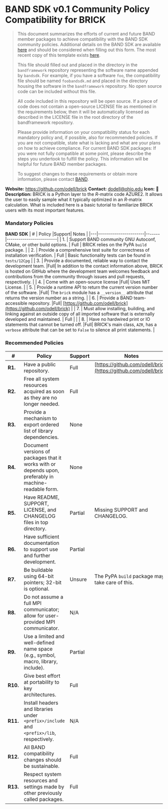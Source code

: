 # BAND SDK v0.1 Community Policy Compatibility for BRICK


> This document summarizes the efforts of current and future BAND member
> packages to achieve compatibility with the BAND SDK community policies.
> Additional details on the BAND SDK are available
> [here](https://raw.githubusercontent.com/bandframework/bandframework/main/resources/sdkpolicies/bandsdk.md)
> and should be considered when filling out this form. The most recent copy of
> this template exists
> [here](https://raw.githubusercontent.com/bandframework/bandframework/main/resources/sdkpolicies/template.md).
>
> This file should filled out and placed in the directory in the `bandframework`
> repository representing the software name appended by `bandsdk`.  For example,
> if you have a software `foo`, the compatibility file should be named
> `foobandsdk.md` and placed in the directory housing the software in the
> `bandframework` repository. No open source code can be included without this
> file.
>
> All code included in this repository will be open source.  If a piece of code
> does not contain a open-source LICENSE file as mentioned in the requirements
> below, then it will be automatically licensed as described in the LICENSE file
> in the root directory of the bandframework repository.
>
> Please provide information on your compatibility status for each mandatory
> policy and, if possible, also for recommended policies. If you are not
> compatible, state what is lacking and what are your plans on how to achieve
> compliance. For current BAND SDK packages: If you were not fully compatible at
> some point, please describe the steps you undertook to fulfill the policy.
> This information will be helpful for future BAND member packages.
>
> To suggest changes to these requirements or obtain more information, please
> contact [BAND](https://bandframework.github.io/team).


**Website:** https://github.com/odell/brick
**Contact:** dodell@ohio.edu
**Icon:** 🧱
**Description:**  BRICK is a Python layer to the $R$-matrix code AZURE2. It
allows the user to easily sample what it typically optimized in an $R$-matrix
calculation. What is included here is a basic tutorial to familiarize BRICK
users with its most important features.

### Mandatory Policies

**BAND SDK**
| # | Policy                 |Support| Notes                   |
|---|-----------------------|-------|-------------------------|
| 1. | Support BAND community GNU Autoconf, CMake, or other build options. | Full | BRICK relies on the PyPA `build` package. |
| 2. | Provide a comprehensive test suite for correctness of installation verification. | Full | Basic functionality tests can be found in `tests/12Cpg` |
| 3. | Provide a documented, reliable way to contact the development team. |Full| In addition to the contact information above, BRICK is hosted on GitHub where the development team welcomes feedback and contributions from the community through issues and pull requests, respectively. |
| 4. | Come with an open-source license |Full| Uses MIT License. |
| 5. | Provide a runtime API to return the current version number of the software. |Full| The `brick` module has a `__version__` attribute that returns the version number as a string. |
| 6. | Provide a BAND team-accessible repository. |Full| [https://github.com/odell/brick](https://github.com/odell/brick) |
| 7. | Must allow installing, building, and linking against an outside copy of all imported software that is externally developed and maintained. | Full | |
| 8. | Have no hardwired print or IO statements that cannot be turned off. |Full| BRICK's main class, `AZR`, has a `verbose` attribute that can be set to `False` to silence all print statements. |

### Recommended Policies

| # | Policy                 |Support| Notes                   |
|---|------------------------|-------|-------------------------|
|**R1.**| Have a public repository. | Full | [https://github.com/odell/brick](https://github.com/odell/brick) |
|**R2.**| Free all system resources acquired as soon as they are no longer needed. | Full | |
|**R3.**| Provide a mechanism to export ordered list of library dependencies. | None |  |
|**R4.**| Document versions of packages that it works with or depends upon, preferably in machine-readable form.  | None |  |
|**R5.**| Have README, SUPPORT, LICENSE, and CHANGELOG files in top directory.  | Partial | Missing SUPPORT and CHANGELOG. |
|**R6.**| Have sufficient documentation to support use and further development.  | Partial |  |
|**R7.**| Be buildable using 64-bit pointers; 32-bit is optional. | Unsure | The PyPA `build` package may take care of this. |
|**R8.**| Do not assume a full MPI communicator; allow for user-provided MPI communicator. | N/A |  |
|**R9.**| Use a limited and well-defined name space (e.g., symbol, macro, library, include). | Partial | |
|**R10.**| Give best effort at portability to key architectures. | Full | |
|**R11.**| Install headers and libraries under `<prefix>/include` and `<prefix>/lib`, respectively. | N/A | |
|**R12.**| All BAND compatibility changes should be sustainable. | Full | |
|**R13.**| Respect system resources and settings made by other previously called packages. | Full | |
